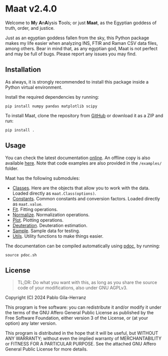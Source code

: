 # Maat v2.4.0

Welcome to **M**y **A**n**A**lysis **T**ools; or just **Maat**, as the Egyptian goddess of truth, order, and justice.  

Just as an egyptian goddess fallen from the sky, this Python package makes my life easier when analyzing INS, FTIR and Raman CSV data files, among others.
Bear in mind that, as any egyptian god, Maat is not perfect and may be full of bugs. Please report any issues you may find.  


## Installation

As always, it is strongly recommended to install this package inside a Python virtual environment.  

Install the required dependencies by running:  
```shell
pip install numpy pandas matplotlib scipy
```

To install Maat, clone the repository from [GitHub](https://github.com/pablogila/Maat/) or download it as a ZIP and run:  
```shell
pip install .
```


## Usage

You can check the latest documentation [online](https://pablogila.github.io/Maat/).
An offline copy is also available [here](./docs/maat.html).
Note that code examples are also provided in the `/examples/` folder.  

Maat has the following submodules:

- [Classes](./docs/maat/classes.html). Here are the objects that allow you to work with the data. Loaded directly as `maat.Class(options)`.
- [Constants](./docs/maat/constants.html). Common constants and conversion factors. Loaded directly as `maat.value`.
- [Fit](./docs/maat/fit.html). Fitting operations.
- [Normalize](./docs/maat/normalize.html). Normalization operations.
- [Plot](./docs/maat/plot.html). Plotting operations.
- [Deuteration](./docs/maat/deuteration.html). Deuteration estimation.
- [Sample](./docs/maat/sample.html). Sample data for testing.
- [Utils](./docs/maat/utils.html). Utility functions to make things easier.

The documentation can be compiled automatically using [pdoc](https://pdoc.dev/), by running:
```shell
source pdoc.sh
```


## License

> TL;DR: Do what you want with this, as long as you share the source code of your modifications, also under GNU AGPLv3.  

Copyright (C) 2024  Pablo Gila-Herranz

This program is free software: you can redistribute it and/or modify
it under the terms of the GNU Affero General Public License as published
by the Free Software Foundation, either version 3 of the License, or
(at your option) any later version.

This program is distributed in the hope that it will be useful,
but WITHOUT ANY WARRANTY; without even the implied warranty of
MERCHANTABILITY or FITNESS FOR A PARTICULAR PURPOSE.
See the attached GNU Affero General Public License for more details.
